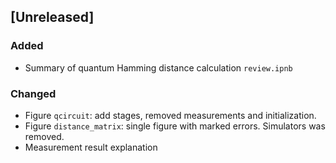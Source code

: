 ## [Unreleased]

### Added
- Summary of quantum Hamming distance calculation `review.ipnb`	 

### Changed
- Figure `qcircuit`: add stages, removed measurements and initialization.
- Figure `distance_matrix`: single figure with marked errors. Simulators was removed.
- Measurement result explanation
